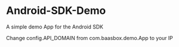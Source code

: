 Android-SDK-Demo
================

A simple demo App for the Android SDK

Change config.API_DOMAIN from  com.baasbox.demo.App to your IP
